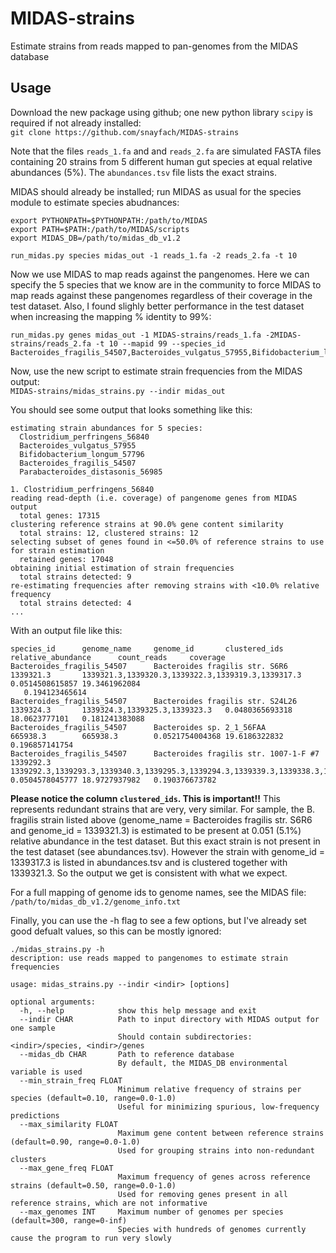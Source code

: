 # MIDAS-strains
Estimate strains from reads mapped to pan-genomes from the MIDAS database


## Usage

Download the new package using github; one new python library `scipy` is required if not already installed:  
`git clone https://github.com/snayfach/MIDAS-strains`

Note that the files `reads_1.fa` and and `reads_2.fa` are simulated FASTA files containing 20 strains from 5 different human gut species at equal relative abundances (5%). The `abundances.tsv` file lists the exact strains.

MIDAS should already be installed; run MIDAS as usual for the species module to estimate species abudnances:  
```
export PYTHONPATH=$PYTHONPATH:/path/to/MIDAS
export PATH=$PATH:/path/to/MIDAS/scripts
export MIDAS_DB=/path/to/midas_db_v1.2

run_midas.py species midas_out -1 reads_1.fa -2 reads_2.fa -t 10
```

Now we use MIDAS to map reads against the pangenomes. 
Here we can specify the 5 species that we know are in the community to force MIDAS to map reads against these pangenomes regardless of their coverage in the test dataset. 
Also, I found slighly better performance in the test dataset when increasing the mapping % identity to 99%:  
```
run_midas.py genes midas_out -1 MIDAS-strains/reads_1.fa -2MIDAS-strains/reads_2.fa -t 10 --mapid 99 --species_id Bacteroides_fragilis_54507,Bacteroides_vulgatus_57955,Bifidobacterium_longum_57796,Clostridium_perfringens_56840,Parabacteroides_distasonis_56985
```

Now, use the new script to estimate strain frequencies from the MIDAS output:  
`MIDAS-strains/midas_strains.py --indir midas_out`

You should see some output that looks something like this:  
```
estimating strain abundances for 5 species:
  Clostridium_perfringens_56840
  Bacteroides_vulgatus_57955
  Bifidobacterium_longum_57796
  Bacteroides_fragilis_54507
  Parabacteroides_distasonis_56985

1. Clostridium_perfringens_56840
reading read-depth (i.e. coverage) of pangenome genes from MIDAS output
  total genes: 17315
clustering reference strains at 90.0% gene content similarity
  total strains: 12, clustered strains: 12
selecting subset of genes found in <=50.0% of reference strains to use for strain estimation
  retained genes: 17048
obtaining initial estimation of strain frequencies
  total strains detected: 9
re-estimating frequencies after removing strains with <10.0% relative frequency
  total strains detected: 4
...
```

With an output file like this:  
```
species_id      genome_name     genome_id       clustered_ids   relative_abundance      count_reads     coverage
Bacteroides_fragilis_54507      Bacteroides fragilis str. S6R6  1339321.3       1339321.3,1339320.3,1339322.3,1339319.3,1339317.3       0.0514508615857 19.3461962084
   0.194123465614
Bacteroides_fragilis_54507      Bacteroides fragilis str. S24L26        1339324.3       1339324.3,1339325.3,1339323.3   0.0480365693318 18.0623777101   0.181241383088
Bacteroides_fragilis_54507      Bacteroides sp. 2_1_56FAA       665938.3        665938.3        0.0521754004368 19.6186322832   0.196857141754
Bacteroides_fragilis_54507      Bacteroides fragilis str. 1007-1-F #7   1339292.3       1339292.3,1339293.3,1339340.3,1339295.3,1339294.3,1339339.3,1339338.3,1339337.3 0.0504578045777 18.9727937982   0.190376673782
```

<b>Please notice the column `clustered_ids`. This is important!!</b> This represents redundant strains that are very, very similar. For sample, the B. fragilis strain listed above (genome_name = Bacteroides fragilis str. S6R6 and genome_id = 1339321.3) is estimated to be present at 0.051 (5.1%) relative abundance in the test dataset. But this exact strain is not present in the test dataset (see abundances.tsv). However the strain with genome_id = 1339317.3 is listed in abundances.tsv and is clustered together with 1339321.3. So the output we get is consistent with what we expect.  

For a full mapping of genome ids to genome names, see the MIDAS file: `/path/to/midas_db_v1.2/genome_info.txt`


Finally, you can use the -h flag to see a few options, but I've already set good defualt values, so this can be mostly ignored:  
```
./midas_strains.py -h
description: use reads mapped to pangenomes to estimate strain frequencies

usage: midas_strains.py --indir <indir> [options]

optional arguments:
  -h, --help            show this help message and exit
  --indir CHAR          Path to input directory with MIDAS output for one sample
                        Should contain subdirectories: <indir>/species, <indir>/genes
  --midas_db CHAR       Path to reference database
                        By default, the MIDAS_DB environmental variable is used
  --min_strain_freq FLOAT
                        Minimum relative frequency of strains per species (default=0.10, range=0.0-1.0)
                        Useful for minimizing spurious, low-frequency predictions
  --max_similarity FLOAT
                        Maximum gene content between reference strains (default=0.90, range=0.0-1.0)
                        Used for grouping strains into non-redundant clusters
  --max_gene_freq FLOAT
                        Maximum frequency of genes across reference strains (default=0.50, range=0.0-1.0)
                        Used for removing genes present in all reference strains, which are not informative
  --max_genomes INT     Maximum number of genomes per species (default=300, range=0-inf)
                        Species with hundreds of genomes currently cause the program to run very slowly
```

